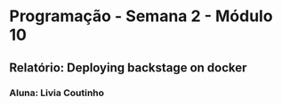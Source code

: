 # Programação - Semana 2 - Módulo 10
## Relatório: Deploying backstage on docker

### Aluna: Livia Coutinho

</br>
